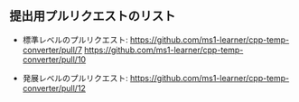 ## 提出用プルリクエストのリスト

- 標準レベルのプルリクエスト:
https://github.com/ms1-learner/cpp-temp-converter/pull/7
https://github.com/ms1-learner/cpp-temp-converter/pull/10
  
- 発展レベルのプルリクエスト:
https://github.com/ms1-learner/cpp-temp-converter/pull/12
